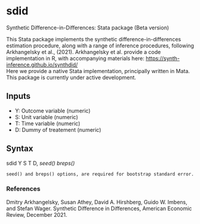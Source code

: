 # sdid
Synthetic Difference-in-Differences: Stata package (Beta version)

This Stata package implements the synthetic difference-in-differences estimation procedure, along with a range of inference procedures, following Arkhangelsky et al., (2021).  Arkhangelsky et al. provide a code implementation in R, with accompanying materials here: https://synth-inference.github.io/synthdid/  
Here we provide a native Stata implementation, principally written in Mata.  This package is currently under active development.

## Inputs
+ Y: Outcome variable (numeric)
+ S: Unit variable (numeric)
+ T: Time variable (numeric)
+ D: Dummy of treatement (numeric)

## Syntax
sdid Y S T D, *seed() breps()*

```
seed() and breps() options, are required for bootstrap standard error.
```

### References
Dmitry Arkhangelsky, Susan Athey, David A. Hirshberg, Guido W. Imbens, and Stefan Wager. Synthetic Difference in Differences, American Economic Review, December 2021.
